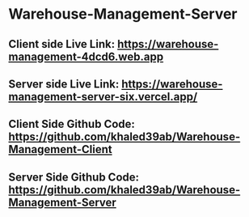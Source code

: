 ﻿# Warehouse-Management-Server
 
## Client side Live Link: https://warehouse-management-4dcd6.web.app
## Server side Live Link: https://warehouse-management-server-six.vercel.app/
## Client Side Github Code: https://github.com/khaled39ab/Warehouse-Management-Client
## Server Side Github Code: https://github.com/khaled39ab/Warehouse-Management-Server

